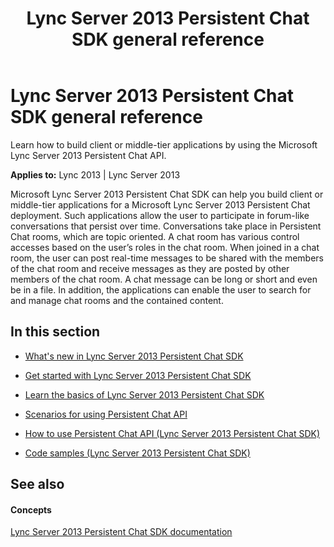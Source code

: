 ﻿---
title: Lync Server 2013 Persistent Chat SDK general reference
TOCTitle: Lync Server 2013 Persistent Chat SDK general reference
ms:assetid: a7f34c95-10d7-43ae-9dfe-3e6a703bfbcc
ms:mtpsurl: https://msdn.microsoft.com/en-us/library/Dn439199(v=office.15)
ms:contentKeyID: 57101263
ms.date: 07/24/2014
mtps_version: v=office.15
---

# Lync Server 2013 Persistent Chat SDK general reference

Learn how to build client or middle-tier applications by using the Microsoft Lync Server 2013 Persistent Chat API.


**Applies to:** Lync 2013 | Lync Server 2013

Microsoft Lync Server 2013 Persistent Chat SDK can help you build client or middle-tier applications for a Microsoft Lync Server 2013 Persistent Chat deployment. Such applications allow the user to participate in forum-like conversations that persist over time. Conversations take place in Persistent Chat rooms, which are topic oriented. A chat room has various control accesses based on the user’s roles in the chat room. When joined in a chat room, the user can post real-time messages to be shared with the members of the chat room and receive messages as they are posted by other members of the chat room. A chat message can be long or short and even be in a file. In addition, the applications can enable the user to search for and manage chat rooms and the contained content.

## In this section

  - [What's new in Lync Server 2013 Persistent Chat SDK](what-s-new-in-lync-server-2013-persistent-chat-sdk.md)

  - [Get started with Lync Server 2013 Persistent Chat SDK](get-started-with-lync-server-2013-persistent-chat-sdk.md)

  - [Learn the basics of Lync Server 2013 Persistent Chat SDK](learn-the-basics-of-lync-server-2013-persistent-chat-sdk.md)

  - [Scenarios for using Persistent Chat API](scenarios-for-using-persistent-chat-api.md)

  - [How to use Persistent Chat API (Lync Server 2013 Persistent Chat SDK)](how-to-use-persistent-chat-api-lync-server-2013-persistent-chat-sdk.md)

  - [Code samples (Lync Server 2013 Persistent Chat SDK)](code-samples-lync-server-2013-persistent-chat-sdk.md)

## See also

#### Concepts

[Lync Server 2013 Persistent Chat SDK documentation](lync-server-2013-persistent-chat-sdk-documentation.md)

